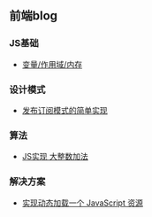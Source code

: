 ## 前端blog

### JS基础

- [变量/作用域/内存](https://github.com/ziv-zjc/blog/issues/1)

### 设计模式
- [发布订阅模式的简单实现](https://github.com/ziv-zjc/blog/issues/2)

### 算法
- [JS实现 大整数加法](https://github.com/ziv-zjc/blog/issues/3)

### 解决方案
- [实现动态加载一个 JavaScript 资源](https://github.com/ziv-zjc/blog/issues/4)
